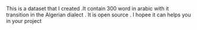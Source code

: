 This is a dataset that I created .It contain 300 word in arabic with it transition in the Algerian dialect .
It is open source .
I hopee it can helps you in your project 
